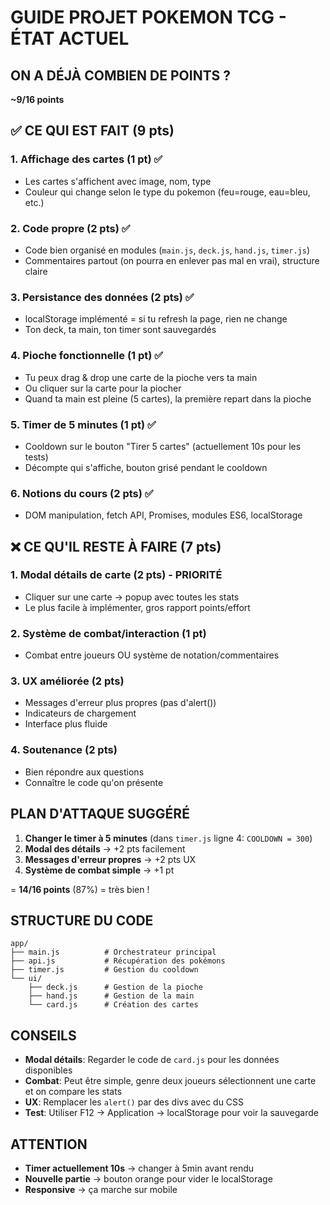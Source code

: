 # GUIDE PROJET POKEMON TCG - ÉTAT ACTUEL

## ON A DÉJÀ COMBIEN DE POINTS ?

**~9/16 points**

## ✅ CE QUI EST FAIT (9 pts)

### 1. **Affichage des cartes** (1 pt) ✅
- Les cartes s'affichent avec image, nom, type
- Couleur qui change selon le type du pokemon (feu=rouge, eau=bleu, etc.)

### 2. **Code propre** (2 pts) ✅  
- Code bien organisé en modules (`main.js`, `deck.js`, `hand.js`, `timer.js`)
- Commentaires partout (on pourra en enlever pas mal en vrai), structure claire

### 3. **Persistance des données** (2 pts) ✅
- localStorage implémenté = si tu refresh la page, rien ne change
- Ton deck, ta main, ton timer sont sauvegardés

### 4. **Pioche fonctionnelle** (1 pt) ✅
- Tu peux drag & drop une carte de la pioche vers ta main
- Ou cliquer sur la carte pour la piocher
- Quand ta main est pleine (5 cartes), la première repart dans la pioche

### 5. **Timer de 5 minutes** (1 pt) ✅
- Cooldown sur le bouton "Tirer 5 cartes" (actuellement 10s pour les tests)
- Décompte qui s'affiche, bouton grisé pendant le cooldown

### 6. **Notions du cours** (2 pts) ✅
- DOM manipulation, fetch API, Promises, modules ES6, localStorage

## ❌ CE QU'IL RESTE À FAIRE (7 pts)

### 1. **Modal détails de carte** (2 pts) - **PRIORITÉ**
- Cliquer sur une carte → popup avec toutes les stats
- Le plus facile à implémenter, gros rapport points/effort

### 2. **Système de combat/interaction** (1 pt) 
- Combat entre joueurs OU système de notation/commentaires

### 3. **UX améliorée** (2 pts)
- Messages d'erreur plus propres (pas d'alert())
- Indicateurs de chargement
- Interface plus fluide

### 4. **Soutenance** (2 pts)
- Bien répondre aux questions
- Connaître le code qu'on présente

## PLAN D'ATTAQUE SUGGÉRÉ

1. **Changer le timer à 5 minutes** (dans `timer.js` ligne 4: `COOLDOWN = 300`)
2. **Modal des détails** → +2 pts facilement
3. **Messages d'erreur propres** → +2 pts UX
4. **Système de combat simple** → +1 pt

= **14/16 points** (87%) = très bien !

## STRUCTURE DU CODE

```
app/
├── main.js          # Orchestrateur principal
├── api.js           # Récupération des pokémons
├── timer.js         # Gestion du cooldown
└── ui/
    ├── deck.js      # Gestion de la pioche
    ├── hand.js      # Gestion de la main
    └── card.js      # Création des cartes
```

## CONSEILS

- **Modal détails**: Regarder le code de `card.js` pour les données disponibles
- **Combat**: Peut être simple, genre deux joueurs sélectionnent une carte et on compare les stats
- **UX**: Remplacer les `alert()` par des divs avec du CSS
- **Test**: Utiliser F12 → Application → localStorage pour voir la sauvegarde

## ATTENTION

- **Timer actuellement 10s** → changer à 5min avant rendu
- **Nouvelle partie** → bouton orange pour vider le localStorage
- **Responsive** → ça marche sur mobile